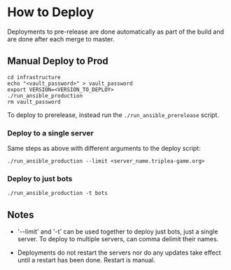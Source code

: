 # How to Deploy

Deployments to pre-release are done automatically as part
of the build and are done after each merge to master.

## Manual Deploy to Prod

```
cd infrastructure
echo "<vault_password>" > vault_password
export VERSION=<VERSION_TO_DEPLOY>
./run_ansible_production
rm vault_password
```

To deploy to prerelease, instead run the `./run_ansible_prerelease` script.

### Deploy to a single server

Same steps as above with different arguments to the deploy script:
```
./run_ansible_production --limit <server_name.triplea-game.org>
```

### Deploy to just bots

```
./run_ansible_production -t bots
```

## Notes

- '--limit' and '-t' can be used together to deploy just bots, just
a single server. To deploy to multiple servers, can comma delimit their
names.

- Deployments do not restart the servers nor do any updates take effect
until a restart has been done. Restart is manual.

